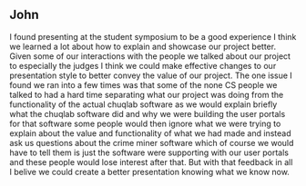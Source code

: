 ## John
I found presenting at the student symposium to be a good experience I think we learned a lot about how to explain and showcase our project better. Given some of our interactions with the people we talked about our project to especially the judges I think we could make effective changes to our presentation style to better convey the value of our project. The one issue I found we ran into a few times was that some of the none CS people we talked to had a hard time separating what our project was doing from the functionality of the actual chuqlab software as we would explain briefly what the chuqlab software did and why we were building the user portals for that software some people would then ignore what we were trying to explain about the value and  functionality of what we had made and instead ask us questions about the crime miner software which of course we would have to tell them is just the software were supporting with our user portals and these people would lose interest after that. But with that feedback in all I belive we could create a better presentation knowing what we know now. 
